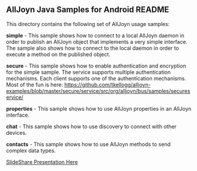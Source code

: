 
AllJoyn Java Samples for Android README
---------------------------------------

This directory contains the following set of AllJoyn usage samples:


**simple** -      This sample shows how to connect to a local AllJoyn daemon in 
              order to publish an AllJoyn object that implements a very simple
              interface. The sample also shows how to connect to the local
              daemon in order to execute a method on the published object.

**secure** -      This sample shows how to enable authentication and encryption for
              the simple sample.  The service supports multiple authentication
              mechanisms.  Each client supports one of the authentication
              mechanisms. Most of the fun is here:
              https://github.com/tkellogg/alljoyn-examples/blob/master/secure/service/src/org/alljoyn/bus/samples/secureservice/

**properties** -  This sample shows how to use AllJoyn properties in an AllJoyn interface.

**chat** -        This sample shows how to use discovery to connect with other
              devices.

**contacts** -    This sample shows how to use AllJoyn methods to send complex data
              types.


[SlideShare Presentation Here](http://www.slideshare.net/kellogh/security-identity-in-alljoyn-1406)
